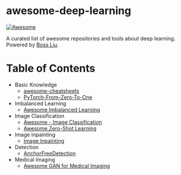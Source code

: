 # awesome-deep-learning

[![Awesome](https://awesome.re/badge-flat.svg)](http://home.ustc.edu.cn/~lcb592/)

A curated list of awesome repositories and tools about deep learning. Powered by [Boss Liu](https://liuboss1992.github.io/).

# Table of Contents

- Basic Knowledge
    - [awesome-cheatsheets](https://github.com/skywind3000/awesome-cheatsheets)
    - [PyTorch-From-Zero-To-One](https://github.com/amusi/PyTorch-From-Zero-To-One)
- Imbalanced Learning
    - [Awesome Imbalanced Learning](https://github.com/ZhiningLiu1998/awesome-imbalanced-learning)
- Image Classification
    - [Awesome - Image Classification](https://github.com/weiaicunzai/awesome-image-classification)
    - [Awesome Zero-Shot Learning](https://github.com/mboboGO/Awesome-Zero-Shot-Learning)
- Image Inpainting
    - [Image Inpainting](https://github.com/geekyutao/Image-Inpainting)
- Detection
    - [AnchorFreeDetection](https://github.com/VCBE123/AnchorFreeDetection)
- Medical Imaging
    - [Awesome GAN for Medical Imaging](https://github.com/xinario/awesome-gan-for-medical-imaging)